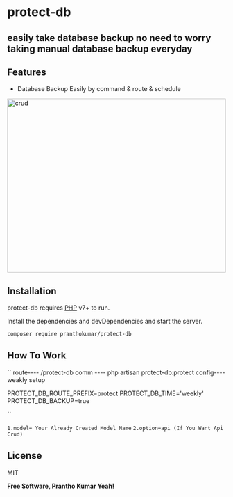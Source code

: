 # protect-db
## easily take database backup no need to worry taking manual database backup everyday



## Features
- Database Backup Easily by command & route & schedule

<img src="https://miro.medium.com/max/945/1*hT0650uAynINJMeIftDj-g.pnghttps://scrnli.com/files/u4jhhdU8ZG3dMA" alt="crud" width="100%" height="400px"/>

## Installation

protect-db requires [PHP](https://php.net/) v7+ to run.

Install the dependencies and devDependencies and start the server.

```sh
composer require pranthokumar/protect-db
```

## How To Work
``
route---- /protect-db
comm ---- php artisan protect-db:protect
config---- weakly setup


PROTECT_DB_ROUTE_PREFIX=protect
PROTECT_DB_TIME='weekly'
PROTECT_DB_BACKUP=true

``

`
1.model= Your Already Created Model Name
`
`
2.option=api (If You Want Api Crud)
`
## License

MIT

**Free Software, Prantho Kumar Yeah!**
